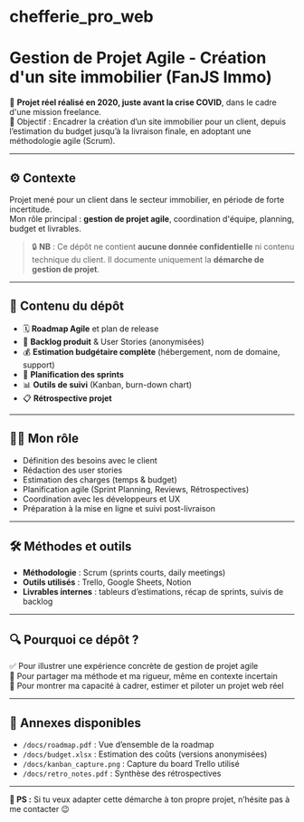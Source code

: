 # chefferie_pro_web
# Gestion de Projet Agile - Création d'un site immobilier (FanJS Immo)

📆 **Projet réel réalisé en 2020, juste avant la crise COVID**, dans le cadre d'une mission freelance.  
🎯 Objectif : Encadrer la création d’un site immobilier pour un client, depuis l’estimation du budget jusqu’à la livraison finale, en adoptant une méthodologie agile (Scrum).

---

## ⚙️ Contexte

Projet mené pour un client dans le secteur immobilier, en période de forte incertitude.  
Mon rôle principal : **gestion de projet agile**, coordination d'équipe, planning, budget et livrables.

> 🔒 **NB** : Ce dépôt ne contient **aucune donnée confidentielle** ni contenu technique du client. Il documente uniquement la **démarche de gestion de projet**.

---

## 🧩 Contenu du dépôt

- 🗓️ **Roadmap Agile** et plan de release
- 🧾 **Backlog produit** & User Stories (anonymisées)
- 💰 **Estimation budgétaire complète** (hébergement, nom de domaine, support)
- 🔁 **Planification des sprints**
- 📊 **Outils de suivi** (Kanban, burn-down chart)
- 📋 **Rétrospective projet**

---

## 👩‍💼 Mon rôle

- Définition des besoins avec le client
- Rédaction des user stories
- Estimation des charges (temps & budget)
- Planification agile (Sprint Planning, Reviews, Rétrospectives)
- Coordination avec les développeurs et UX
- Préparation à la mise en ligne et suivi post-livraison

---

## 🛠️ Méthodes et outils

- **Méthodologie** : Scrum (sprints courts, daily meetings)
- **Outils utilisés** : Trello, Google Sheets, Notion
- **Livrables internes** : tableurs d’estimations, récap de sprints, suivis de backlog

---

## 🔍 Pourquoi ce dépôt ?

✅ Pour illustrer une expérience concrète de gestion de projet agile  
📁 Pour partager ma méthode et ma rigueur, même en contexte incertain  
🚀 Pour montrer ma capacité à cadrer, estimer et piloter un projet web réel

---

## 📎 Annexes disponibles

- `/docs/roadmap.pdf` : Vue d’ensemble de la roadmap
- `/docs/budget.xlsx` : Estimation des coûts (versions anonymisées)
- `/docs/kanban_capture.png` : Capture du board Trello utilisé
- `/docs/retro_notes.pdf` : Synthèse des rétrospectives

---

**📌 PS :** Si tu veux adapter cette démarche à ton propre projet, n’hésite pas à me contacter 😉

